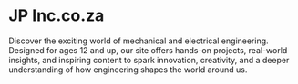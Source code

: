# JP Inc.co.za
Discover the exciting world of mechanical and electrical engineering. Designed for ages 12 and up, our site offers hands-on projects, real-world insights, and inspiring content to spark innovation, creativity, and a deeper understanding of how engineering shapes the world around us.
